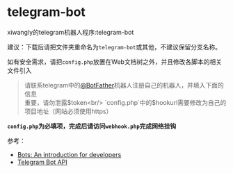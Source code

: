 # telegram-bot
xiwangly的telegram机器人程序:telegram-bot

建议：下载后请把文件夹重命名为`telegram-bot`或其他，不建议保留分支名称。

如有安全需求，请把`config.php`放置在Web文档树之外，并且修改各脚本的相关文件引入

>请联系telegram中的[@BotFather](https://t.me/BotFather)机器人注册自己的机器人，并填入下面的信息<br/>
>重要，请勿泄露$token<br/>
>`config.php`中的$hookurl需要修改为自己的项目地址（网站必须使用https）

**`config.php`为必填项，完成后请访问`webhook.php`完成网络挂钩**

参考：
* [Bots: An introduction for developers](https://core.telegram.org/bots)
* [Telegram Bot API](https://core.telegram.org/bots/api)
